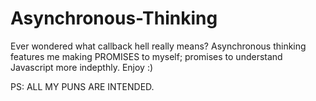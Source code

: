 # Asynchronous-Thinking

Ever wondered what callback hell really means? Asynchronous thinking features me making PROMISES to myself; promises to understand Javascript more indepthly. Enjoy :)

PS: ALL MY PUNS ARE INTENDED.
